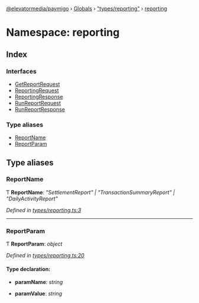 [@elevatormedia/paymigo](../README.md) › [Globals](../globals.md) › ["types/reporting"](_types_reporting_.md) › [reporting](_types_reporting_.reporting.md)

# Namespace: reporting

## Index

### Interfaces

-   [GetReportRequest](../interfaces/_types_reporting_.reporting.getreportrequest.md)
-   [ReportingRequest](../interfaces/_types_reporting_.reporting.reportingrequest.md)
-   [ReportingResponse](../interfaces/_types_reporting_.reporting.reportingresponse.md)
-   [RunReportRequest](../interfaces/_types_reporting_.reporting.runreportrequest.md)
-   [RunReportResponse](../interfaces/_types_reporting_.reporting.runreportresponse.md)

### Type aliases

-   [ReportName](_types_reporting_.reporting.md#reportname)
-   [ReportParam](_types_reporting_.reporting.md#reportparam)

## Type aliases

### ReportName

Ƭ **ReportName**: _"SettlementReport" | "TransactionSummaryReport" | "DailyActivityReport"_

_Defined in [types/reporting.ts:3](https://github.com/ELEVATORmedia/paymigo/blob/eaf52dd/src/types/reporting.ts#L3)_

---

### ReportParam

Ƭ **ReportParam**: _object_

_Defined in [types/reporting.ts:20](https://github.com/ELEVATORmedia/paymigo/blob/eaf52dd/src/types/reporting.ts#L20)_

#### Type declaration:

-   **paramName**: _string_

-   **paramValue**: _string_
